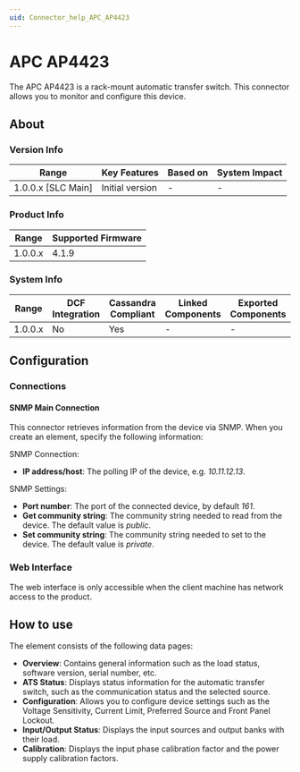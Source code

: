 ```yaml
---
uid: Connector_help_APC_AP4423
---
```


# APC AP4423

The APC AP4423 is a rack-mount automatic transfer switch. This connector allows you to monitor and configure this device.

## About

### Version Info

| Range                | Key Features     | Based on     | System Impact     |
|----------------------|------------------|--------------|-------------------|
| 1.0.0.x [SLC Main]   | Initial version  | -            | -                 |

### Product Info

| Range     | Supported Firmware     |
|-----------|------------------------|
| 1.0.0.x   | 4.1.9                  |

### System Info

| Range     | DCF Integration     | Cassandra Compliant     | Linked Components     | Exported Components     |
|-----------|---------------------|-------------------------|-----------------------|-------------------------|
| 1.0.0.x   | No                  | Yes                     | -                     | -                       |

## Configuration

### Connections

#### SNMP Main Connection

This connector retrieves information from the device via SNMP. When you create an element, specify the following information:

SNMP Connection:

- **IP address/host**: The polling IP of the device, e.g. *10.11.12.13*.

SNMP Settings:

- **Port number**: The port of the connected device, by default *161*.
- **Get community string**: The community string needed to read from the device. The default value is *public*.
- **Set community string**: The community string needed to set to the device. The default value is *private*.

### Web Interface

The web interface is only accessible when the client machine has network access to the product.

## How to use

The element consists of the following data pages:

- **Overview**: Contains general information such as the load status, software version, serial number, etc.
- **ATS Status**: Displays status information for the automatic transfer switch, such as the communication status and the selected source.
- **Configuration**: Allows you to configure device settings such as the Voltage Sensitivity, Current Limit, Preferred Source and Front Panel Lockout.
- **Input/Output Status**: Displays the input sources and output banks with their load.
- **Calibration**: Displays the input phase calibration factor and the power supply calibration factors.
